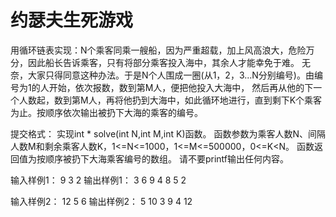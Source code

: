 # 约瑟夫生死游戏
用循环链表实现：N个乘客同乘一艘船，因为严重超载，加上风高浪大，危险万分，因此船长告诉乘客，只有将部分乘客投入海中，其余人才能幸免于难。
无奈，大家只得同意这种办法。于是N个人围成一圈(从1，2，3...N分别编号)。由编号为1的人开始，依次报数，数到第M人，便把他投入大海中，
然后再从他的下一个人数起，数到第M人，再将他扔到大海中，如此循环地进行，直到剩下K个乘客为止。按顺序依次输出被扔下大海的乘客的编号。

提交格式：
实现int * solve(int N,int M,int K)函数。
函数参数为乘客人数N、间隔人数M和剩余乘客人数K，1<=N<=1000，1<=M<=500000，0<=K<N。
函数返回值为按顺序被扔下大海乘客编号的数组。
请不要printf输出任何内容。

输入样例1：
9 3 2 
输出样例1：
3 6 9 4 8 5 2

输入样例2：
12 5 6
输出样例2：
5 10 3 9 4 12
